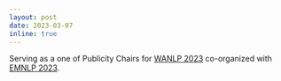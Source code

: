 ```yaml
---
layout: post
date: 2023-03-07
inline: true
---
```


Serving as a one of Publicity Chairs for [WANLP 2023](https://wanlp2023.sigarab.org/) co-organized with [EMNLP 2023](https://2023.emnlp.org/).
